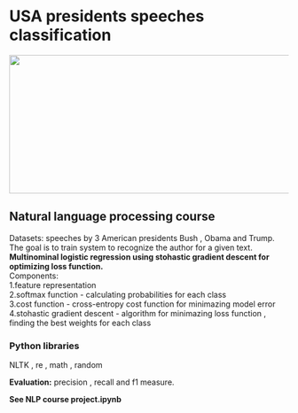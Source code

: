 # USA presidents speeches classification

<p align="center">
  <img width="700" height="250" src="https://www.latimes.com/projects/la-na-pol-trump-obama-bush-cabinet/static/img/topper.png">
</p>

## Natural language processing course
Datasets: speeches by 3 American presidents Bush , Obama and Trump. <br>
The goal is to train system to recognize the author for a given text. <br>
**Multinominal logistic regression using stohastic gradient descent for optimizing loss function.** <br>
Components: <br>
1.feature representation <br>
2.softmax function - calculating probabilities for each class <br>
3.cost function - cross-entropy cost function for minimazing model error <br>
4.stohastic gradient descent - algorithm for minimazing loss function , finding the best weights for each class <br>

### Python libraries
NLTK , re ,  math , random

**Evaluation:** precision , recall and f1 measure.

**See NLP course project.ipynb**
